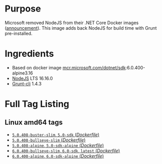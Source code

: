 # Purpose
Microsoft removed NodeJS from their .NET Core Docker images ([announcement](https://github.com/aspnet/Announcements/issues/298)). This image adds back NodeJS for build time with Grunt pre-installed.

# Ingredients
* Based on docker image [mcr.microsoft.com/dotnet/sdk](https://hub.docker.com/_/microsoft-dotnet-sdk/):6.0.400-alpine3.16
* [NodeJS](https://nodejs.org/) LTS 16.16.0
* [Grunt-cli](https://www.npmjs.com/package/grunt-cli) 1.4.3

# Full Tag Listing
## Linux amd64 tags
- [`5.0.408-buster-slim`, `5.0-sdk` (*Dockerfile*)](https://github.com/Mathieu79FI/dotnet-docker/blob/master/5.0/sdk/buster-slim/grunt/Dockerfile)
- [`5.0.408-bullseye-slim` (*Dockerfile*)](https://github.com/Mathieu79FI/dotnet-docker/blob/master/5.0/sdk/bullseye-slim/grunt/Dockerfile)
- [`5.0.408-alpine`, `5.0-sdk-alpine` (*Dockerfile*)](https://github.com/Mathieu79FI/dotnet-docker/blob/master/5.0/sdk/alpine/grunt/Dockerfile)
- [`6.0.400-bullseye-slim`, `6.0-sdk`, `latest` (*Dockerfile*)](https://github.com/Mathieu79FI/dotnet-docker/blob/master/6.0/sdk/bullseye-slim/grunt/Dockerfile)
- [`6.0.400-alpine`, `6.0-sdk-alpine` (*Dockerfile*)](https://github.com/Mathieu79FI/dotnet-docker/blob/master/6.0/sdk/alpine/grunt/Dockerfile)
